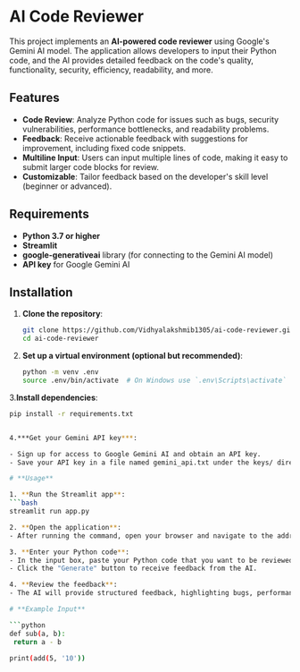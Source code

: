 # **AI Code Reviewer**

This project implements an **AI-powered code reviewer** using Google's Gemini AI model. The application allows developers to input their Python code, and the AI provides detailed feedback on the code's quality, functionality, security, efficiency, readability, and more.

## **Features**

- **Code Review**: Analyze Python code for issues such as bugs, security vulnerabilities, performance bottlenecks, and readability problems.
- **Feedback**: Receive actionable feedback with suggestions for improvement, including fixed code snippets.
- **Multiline Input**: Users can input multiple lines of code, making it easy to submit larger code blocks for review.
- **Customizable**: Tailor feedback based on the developer's skill level (beginner or advanced).

## **Requirements**

- **Python 3.7 or higher**
- **Streamlit**
- **google-generativeai** library (for connecting to the Gemini AI model)
- **API key** for Google Gemini AI

## **Installation**

1. **Clone the repository**:
   ```bash
   git clone https://github.com/Vidhyalakshmib1305/ai-code-reviewer.git (change it accordingly to your username and repository)
   cd ai-code-reviewer

2. **Set up a virtual environment (optional but recommended)**:
   ```bash
   python -m venv .env
   source .env/bin/activate  # On Windows use `.env\Scripts\activate`

3.**Install dependencies**:
   ```bash
   pip install -r requirements.txt


4.***Get your Gemini API key***:

- Sign up for access to Google Gemini AI and obtain an API key.
- Save your API key in a file named gemini_api.txt under the keys/ directory in your project folder.

# **Usage**

1. **Run the Streamlit app**:
   ```bash
   streamlit run app.py

2. **Open the application**:
- After running the command, open your browser and navigate to the address shown in the terminal (usually http://localhost:8501).

3. **Enter your Python code**:
   - In the input box, paste your Python code that you want to be reviewed.
   - Click the "Generate" button to receive feedback from the AI.

4. **Review the feedback**:
   - The AI will provide structured feedback, highlighting bugs, performance improvements, and security vulnerabilities, along with suggestions for improvement.

# **Example Input**

```python
def sub(a, b):     
    return a - b  

print(add(5, '10'))

